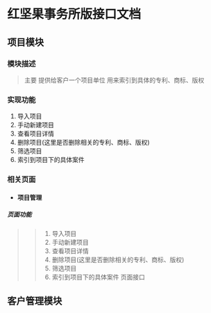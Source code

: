 红坚果事务所版接口文档
=====================

项目模块
---------------------
### 模块描述
>主要 提供给客户一个项目单位 用来索引到具体的专利、商标、版权
### 实现功能
1. 导入项目
2. 手动新建项目
3. 查看项目详情
4. 删除项目(这里是否删除相关的专利、商标、版权)
5. 筛选项目
6. 索引到项目下的具体案件
### 相关页面
- #### 项目管理
##### 页面功能
>> 1. 导入项目
>> 2. 手动新建项目
>> 3. 查看项目详情
>> 4. 删除项目(这里是否删除相关的专利、商标、版权)
>> 5. 筛选项目
>> 6. 索引到项目下的具体案件
>页面接口

客户管理模块
---------------------

